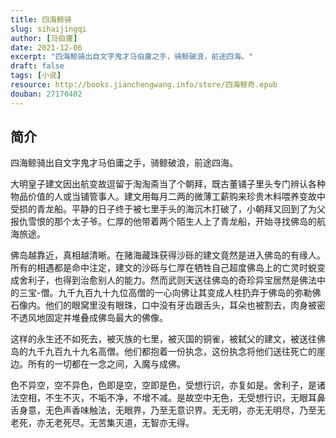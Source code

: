 ```yaml
---
title: 四海鲸骑
slug: sihaijingqi
author: [马伯庸]
date: 2021-12-06
excerpt: "四海鲸骑出自文字鬼才马伯庸之手，骑鲸破浪，前途四海。"
draft: false
tags: [小说]
resource: http://books.jianchengwang.info/store/四海鲸奇.epub
douban: 27170402
---
```


## 简介


四海鲸骑出自文字鬼才马伯庸之手，骑鲸破浪，前途四海。

大明皇子建文因出航变故逗留于淘淘斋当了个朝拜，既古董铺子里头专门辨认各种物品价值的人或当铺管事人。建文用每月二两的微薄工薪购来珍贵木料喂养变故中受损的青龙船。平静的日子终于被七里手头的海沉木打破了，小朝拜又回到了为父报仇雪恨的那个太子爷。仁厚的他带着两个陌生人上了青龙船，开始寻找佛岛的航海旅途。

佛岛越靠近，真相越清晰。在赌海藏珠获得沙砾的建文竟然是进入佛岛的有缘人。所有的相遇都是命中注定，建文的沙砾与仁厚在牺牲自己超度佛岛上的亡灵时蜕变成舍利子，也得到治愈别人的能力。然而武则天送往佛岛的奇珍异宝居然是佛法中的三宝-僧。九千九百九十九位高僧的一心向佛让其变成人柱扔弃于佛岛的弥勒佛石像内。他们的眼窝里没有眼珠，口中没有牙齿跟舌头，耳朵也被割去，肉身被密不透风地固定并堆叠成佛岛最大的佛像。

这样的永生还不如死去，被灭族的七里，被灭国的铜雀，被弑父的建文，被送往佛岛的九千九百九十九名高僧。他们都抱着一份执念，这份执念将他们送往死亡的崖边。所有的一切都在一念之间，入魔与成佛。

色不异空，空不异色，色即是空，空即是色，受想行识，亦复如是。舍利子，是诸法空相，不生不灭，不垢不净，不增不减。是故空中无色，无受想行识，无眼耳鼻舌身意，无色声香味触法，无眼界，乃至无意识界。无无明，亦无无明尽，乃至无老死，亦无老死尽。无苦集灭道，无智亦无得。

